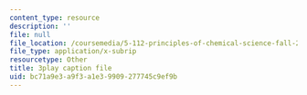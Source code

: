 ```yaml
---
content_type: resource
description: ''
file: null
file_location: /coursemedia/5-112-principles-of-chemical-science-fall-2005/bc71a9e3a9f3a1e39909277745c9ef9b_dxR06Mi8ExI.srt
file_type: application/x-subrip
resourcetype: Other
title: 3play caption file
uid: bc71a9e3-a9f3-a1e3-9909-277745c9ef9b
---
```

